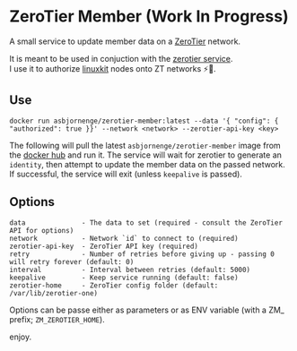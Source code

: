 # ZeroTier Member (Work In Progress)

A small service to update member data on a [ZeroTier](https://www.zerotier.com/) network.

It is meant to be used in conjuction with the [zerotier service](https://hub.docker.com/r/zerotier/zerotier-containerized/).   
I use it to authorize [linuxkit](https://github.com/linuxkit/linuxkit) nodes onto ZT networks :zap::tada:.

## Use

```
docker run asbjornenge/zerotier-member:latest --data '{ "config": { "authorized": true }}' --network <network> --zerotier-api-key <key> 
```

The following will pull the latest `asbjornenge/zerotier-member` image from the [docker hub]() and run it.
The service will wait for zerotier to generate an `identity`, then attempt to update the member data on the passed network.
If successful, the service will exit (unless `keepalive` is passed). 

## Options

```
data              - The data to set (required - consult the ZeroTier API for options)
network           - Network `id` to connect to (required)
zerotier-api-key  - ZeroTier API key (required)
retry             - Number of retries before giving up - passing 0 will retry forever (default: 0)
interval          - Interval between retries (default: 5000)
keepalive         - Keep service running (default: false)
zerotier-home     - ZeroTier config folder (default: /var/lib/zerotier-one)
```

Options can be passe either as parameters or as ENV variable (with a ZM\_ prefix; `ZM_ZEROTIER_HOME`).

enjoy. 
